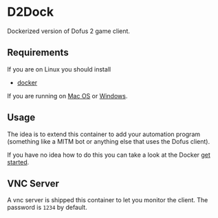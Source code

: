 # D2Dock
Dockerized version of Dofus 2 game client.

## Requirements

If you are on Linux you should install

- [docker](http://docs.docker.com/compose/install/#install-docker)

If you are running on [Mac OS](https://docs.docker.com/engine/installation/mac/) or [Windows](https://docs.docker.com/engine/installation/windows/).

## Usage

The idea is to extend this container to add your automation program (something like a MITM bot or anything else that uses the Dofus client).

If you have no idea how to do this you can take a look at the Docker [get started](https://docs.docker.com/get-started/).

## VNC Server

A vnc server is shipped this container to let you monitor the client. The password is `1234` by default.
